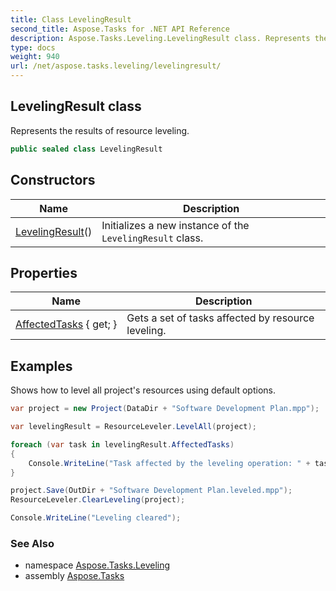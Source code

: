 ```yaml
---
title: Class LevelingResult
second_title: Aspose.Tasks for .NET API Reference
description: Aspose.Tasks.Leveling.LevelingResult class. Represents the results of resource leveling
type: docs
weight: 940
url: /net/aspose.tasks.leveling/levelingresult/
---
```

## LevelingResult class

Represents the results of resource leveling.

```csharp
public sealed class LevelingResult
```

## Constructors

| Name | Description |
| --- | --- |
| [LevelingResult](levelingresult/)() | Initializes a new instance of the `LevelingResult` class. |

## Properties

| Name | Description |
| --- | --- |
| [AffectedTasks](../../aspose.tasks.leveling/levelingresult/affectedtasks/) { get; } | Gets a set of tasks affected by resource leveling. |

## Examples

Shows how to level all project's resources using default options.

```csharp
var project = new Project(DataDir + "Software Development Plan.mpp");

var levelingResult = ResourceLeveler.LevelAll(project);

foreach (var task in levelingResult.AffectedTasks)
{
    Console.WriteLine("Task affected by the leveling operation: " + task.Name);
}

project.Save(OutDir + "Software Development Plan.leveled.mpp");
ResourceLeveler.ClearLeveling(project);

Console.WriteLine("Leveling cleared");
```

### See Also

* namespace [Aspose.Tasks.Leveling](../../aspose.tasks.leveling/)
* assembly [Aspose.Tasks](../../)


